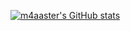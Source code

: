 [![m4aaster's GitHub stats](https://github-readme-stats.vercel.app/api?username=m4aaster)](https://github.com/anuraghazra/github-readme-stats)
